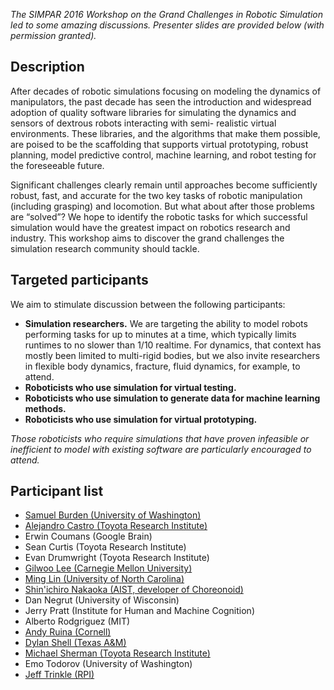 *The SIMPAR 2016 Workshop on the Grand Challenges in Robotic Simulation led to some amazing discussions. Presenter slides are provided below (with permission granted).*

## Description

After decades of robotic simulations focusing on modeling the dynamics of manipulators, the past decade has seen the introduction and widespread adoption of quality software libraries for simulating the dynamics and sensors of dextrous robots interacting with semi- realistic virtual environments. These libraries, and the algorithms that make them possible, are poised to be the scaffolding that supports virtual prototyping, robust planning, model predictive control, machine learning, and robot testing for the foreseeable future.

Significant challenges clearly remain until approaches become sufficiently robust, fast, and accurate for the two key tasks of robotic manipulation (including grasping) and locomotion. But what about after those problems are “solved”? We hope to identify the robotic tasks for which successful simulation would have the greatest impact on robotics research and industry. This workshop aims to discover the grand challenges the simulation research community should tackle.

## Targeted participants

We aim to stimulate discussion between the following participants:

* **Simulation researchers.** We are targeting the ability to model robots performing tasks for up to minutes at a time, which typically limits runtimes to no slower than 1/10 realtime. For dynamics, that context has mostly been limited to multi-rigid bodies, but we also invite researchers in flexible body dynamics, fracture, fluid dynamics, for example, to attend.
* **Roboticists who use simulation for virtual testing.**
* **Roboticists who use simulation to generate data for machine learning methods.**
* **Roboticists who use simulation for virtual prototyping.**

_Those roboticists who require simulations that have proven infeasible or inefficient to model with existing software are particularly encouraged to attend._

## Participant list

* [Samuel Burden (University of Washington)](https://positronicslab.github.io/simpar2016-simulation-grand-challenges-workshop/presentations/Sam-Burden.pptx)
* [Alejandro Castro (Toyota Research Institute)](https://positronicslab.github.io/simpar2016-simulation-grand-challenges-workshop/presentations/Alejandro-Castro.pptx)
* Erwin Coumans (Google Brain)
* Sean Curtis (Toyota Research Institute)
* Evan Drumwright (Toyota Research Institute)
* [Gilwoo Lee (Carnegie Mellon University)](https://positronicslab.github.io/simpar2016-simulation-grand-challenges-workshop/presentations/Gilwoo-Lee.pdf)
* [Ming Lin (University of North Carolina)](https://positronicslab.github.io/simpar2016-simulation-grand-challenges-workshop/presentations/Ming-Lin.pptx)
* [Shin'ichiro Nakaoka (AIST, developer of Choreonoid)](https://positronicslab.github.io/simpar2016-simulation-grand-challenges-workshop/presentations/Shinichiro-Nakaoka.pdf)
* Dan Negrut (University of Wisconsin)
* Jerry Pratt (Institute for Human and Machine Cognition)
* Alberto Rodgriguez (MIT)
* [Andy Ruina (Cornell)](https://positronicslab.github.io/simpar2016-simulation-grand-challenges-workshop/presentations/Andy-Ruina.pdf)
* [Dylan Shell (Texas A&M)](https://positronicslab.github.io/simpar2016-simulation-grand-challenges-workshop/presentations/Dylan-Shell.pdf)
* [Michael Sherman (Toyota Research Institute)](https://positronicslab.github.io/simpar2016-simulation-grand-challenges-workshop/presentations/Michael-Sherman.pptx)
* Emo Todorov (University of Washington)
* [Jeff Trinkle (RPI)](https://positronicslab.github.io/simpar2016-simulation-grand-challenges-workshop/presentations/Jeff-Trinkle.pptx)

